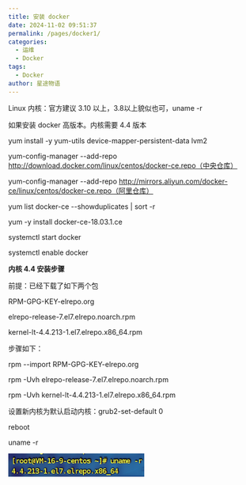 ```yaml
---
title: 安装 docker
date: 2024-11-02 09:51:37
permalink: /pages/docker1/
categories:
  - 运维
  - Docker
tags:
  - Docker
author: 星途物语
---
```

Linux 内核：官方建议 3.10 以上，3.8以上貌似也可，uname -r

如果安装 docker 高版本。内核需要 4.4 版本

yum install -y yum-utils device-mapper-persistent-data lvm2

yum-config-manager --add-repo http://download.docker.com/linux/centos/docker-ce.repo（中央仓库）

yum-config-manager --add-repo http://mirrors.aliyun.com/docker-ce/linux/centos/docker-ce.repo（阿里仓库）

yum list docker-ce --showduplicates | sort -r

yum -y install docker-ce-18.03.1.ce

systemctl start docker

systemctl enable docker

**内核 4.4 安装步骤**

前提：已经下载了如下两个包

RPM-GPG-KEY-elrepo.org

elrepo-release-7.el7.elrepo.noarch.rpm

kernel-lt-4.4.213-1.el7.elrepo.x86_64.rpm

步骤如下：

rpm --import RPM-GPG-KEY-elrepo.org

rpm -Uvh elrepo-release-7.el7.elrepo.noarch.rpm

rpm -Uvh kernel-lt-4.4.213-1.el7.elrepo.x86_64.rpm

设置新内核为默认启动内核：grub2-set-default 0

reboot

uname -r

 <img src="/img/image-20240918170626678.png" alt="image-20240918170626678" style="zoom:80%;" />